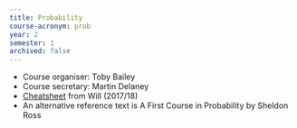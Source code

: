 ```yaml
---
title: Probability
course-acronym: prob
year: 2
semester: 1
archived: false
---
```

- Course organiser: Toby Bailey
- Course secretary: Martin Delaney
- [Cheatsheet](resources/math2/prob/Probability_Cheat_Sheet.pdf) from Will (2017/18)
- An alternative reference text is A First Course in Probability by Sheldon Ross
